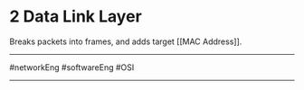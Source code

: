 # 2 Data Link Layer
Breaks packets into frames, and adds target [[MAC Address]].


---

#networkEng #softwareEng #OSI

---